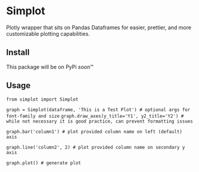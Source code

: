 # Simplot
Plotly wrapper that sits on Pandas Dataframes for easier, prettier, and more customizable plotting capabilities.

## Install
This package will be on PyPi *soon*™

## Usage

`from simplot import Simplot`

`graph = Simplot(dataframe, 'This is a Test Plot') # optional args for font-family and size`
`graph.draw_axes(y_title='Y1', y2_title='Y2') # while not necessary it is good practice, can prevent formatting issues`

`graph.bar('column1') # plot provided column name on left (default) axis`

`graph.line('column2', 2) # plot provided column name on secondary y axis`

`graph.plot() # generate plot ` 
